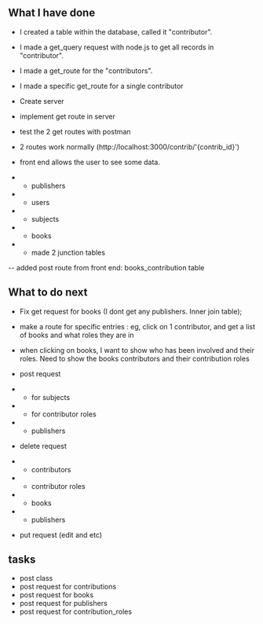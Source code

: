 
## What I have done

- I created a table within the database, called it "contributor".
- I made a get_query request with node.js to get all records in "contributor".
- I made a get_route for the "contributors".
- I made a specific get_route for a single contributor

- Create server
- implement get route in server
- test the 2 get routes with postman
- 2 routes work normally (http://localhost:3000/contrib/'{contrib_id}')

- front end allows the user to see some data.
- - publishers
- - users
- - subjects
- - books

- - made 2 junction tables

-- added post route from front end: books_contribution table

## What to do next

- Fix get request for books (I dont get any publishers. Inner join table);
- make a route for specific entries : eg, click on 1 contributor, and get a list of books and what roles they are in

- when clicking on books, I want to show who has been involved and their roles. Need to show the books contributors and their contribution roles

- post request
- - for subjects
- - for contributor roles
- - publishers

- delete request
- - contributors
- - contributor roles
- - books
- - publishers
- put request (edit and etc)

## tasks

- post class
- post request for contributions
- post request for books
- post request for publishers
- post request for contribution_roles
